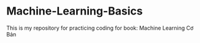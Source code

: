 # Machine-Learning-Basics
This is my repository for practicing coding for book: Machine Learning Cơ Bản
